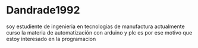 # Dandrade1992
soy estudiente de ingenieria en tecnologias de manufactura actualmente curso la materia de automatización con arduino y plc es por ese motivo que estoy interesado en la programacion
